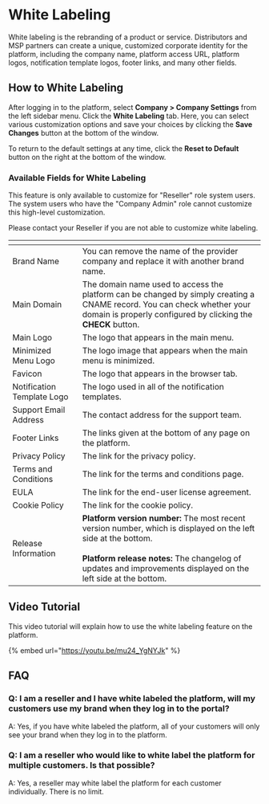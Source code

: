 # White Labeling

White labeling is the rebranding of a product or service. Distributors and MSP partners can create a unique, customized corporate identity for the platform, including the company name, platform access URL, platform logos, notification template logos, footer links, and many other fields.

## How to White Labeling

After logging in to the platform, select **Company > Company Settings** from the left sidebar menu. Click the **White Labeling** tab. Here, you can select various customization options and save your choices by clicking the **Save Changes** button at the bottom of the window.

To return to the default settings at any time, click the **Reset to Default** button on the right at the bottom of the window.

### Available Fields for White Labeling

This feature is only available to customize for "Reseller" role system users. The system users who have the "Company Admin" role cannot customize this high-level customization.&#x20;

Please contact your Reseller if you are not able to customize white labeling.

<table data-header-hidden><thead><tr><th width="150"></th><th width="521.8723404255319"></th></tr></thead><tbody><tr><td>Brand Name</td><td>You can remove the name of the provider company and replace it with another brand name.</td></tr><tr><td>Main Domain</td><td>The domain name used to access the platform can be changed by simply creating a CNAME record. You can check whether your domain is properly configured by clicking the <strong>CHECK</strong> button.</td></tr><tr><td>Main Logo</td><td>The logo that appears in the main menu.</td></tr><tr><td>Minimized Menu Logo</td><td>The logo image that appears when the main menu is minimized.</td></tr><tr><td>Favicon</td><td>The logo that appears in the browser tab.</td></tr><tr><td>Notification Template Logo</td><td>The logo used in all of the notification templates.</td></tr><tr><td>Support Email Address</td><td>The contact address for the support team.</td></tr><tr><td>Footer Links</td><td>The links given at the bottom of any page on the platform.</td></tr><tr><td>Privacy Policy</td><td>The link for the privacy policy.</td></tr><tr><td>Terms and Conditions</td><td>The link for the terms and conditions page.</td></tr><tr><td>EULA</td><td>The link for the end-user license agreement.</td></tr><tr><td>Cookie Policy</td><td>The link for the cookie policy.</td></tr><tr><td>Release  Information</td><td><strong>Platform version number:</strong> The most recent version number, which is displayed on the left side at the bottom.<br><br><strong>Platform release notes:</strong> The changelog of updates and improvements displayed on the left side at the bottom.</td></tr></tbody></table>

## Video Tutorial

This video tutorial will explain how to use the white labeling feature on the platform.

{% embed url="https://youtu.be/mu24_YgNYJk" %}

## &#x20;FAQ

### Q: **I am a reseller and I have white labeled the platform, will my customers use my brand when they log in to the portal?**

A: Yes, if you have white labeled the platform, all of your customers will only see your brand when they log in to the platform.

### Q: **I am a reseller who would like to white label the platform for multiple customers. Is that possible?**

A: Yes, a reseller may white label the platform for each customer individually. There is no limit.
